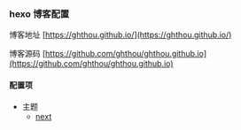 ### hexo 博客配置

博客地址 [https://ghthou.github.io/](https://ghthou.github.io/)

博客源码 [https://github.com/ghthou/ghthou.github.io](https://github.com/ghthou/ghthou.github.io)

#### 配置项

- 主题
    - [next](https://github.com/iissnan/hexo-theme-next)